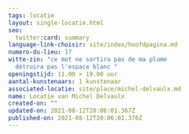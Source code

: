 ```yaml
---
tags: locatie
layout: single-locatie.html
seo:
  twitter:card: summary
language-link-choisir: site/index/hoofdpagina.md
numero-du-lieu: 17
witte-zin: "ce mot ne sortira pas de ma plume                            ne
  détruira pas l'espace blanc "
openingstijd: 11.00 > 19.00 uur
aantal-kunstenaars: 1 kunstenaar
associated-locatie: site/place/michel-delvaulx.md
name: Locatie van Michel Delvaulx
created-on: ""
updated-on: 2021-08-12T20:06:01.367Z
published-on: 2021-08-12T20:06:01.376Z
---
```


